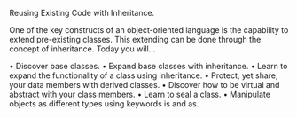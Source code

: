 Reusing Existing Code with Inheritance.

One of the key constructs of an object-oriented language is the capability to
extend pre-existing classes. This extending can be done through the concept of
inheritance. Today you will…

• Discover base classes.
• Expand base classes with inheritance.
• Learn to expand the functionality of a class using inheritance.
• Protect, yet share, your data members with derived classes.
• Discover how to be virtual and abstract with your class members.
• Learn to seal a class.
• Manipulate objects as different types using keywords is and as.
